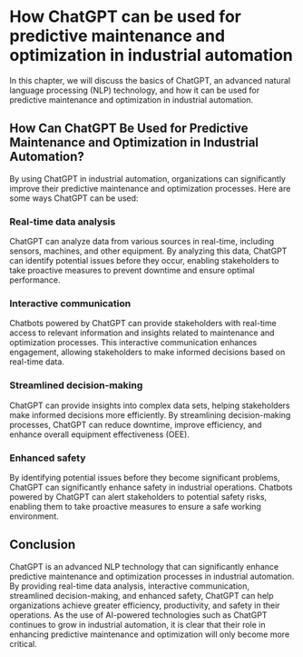 How ChatGPT can be used for predictive maintenance and optimization in industrial automation
==============================================================================================================================

In this chapter, we will discuss the basics of ChatGPT, an advanced natural language processing (NLP) technology, and how it can be used for predictive maintenance and optimization in industrial automation.

How Can ChatGPT Be Used for Predictive Maintenance and Optimization in Industrial Automation?
---------------------------------------------------------------------------------------------

By using ChatGPT in industrial automation, organizations can significantly improve their predictive maintenance and optimization processes. Here are some ways ChatGPT can be used:

### Real-time data analysis

ChatGPT can analyze data from various sources in real-time, including sensors, machines, and other equipment. By analyzing this data, ChatGPT can identify potential issues before they occur, enabling stakeholders to take proactive measures to prevent downtime and ensure optimal performance.

### Interactive communication

Chatbots powered by ChatGPT can provide stakeholders with real-time access to relevant information and insights related to maintenance and optimization processes. This interactive communication enhances engagement, allowing stakeholders to make informed decisions based on real-time data.

### Streamlined decision-making

ChatGPT can provide insights into complex data sets, helping stakeholders make informed decisions more efficiently. By streamlining decision-making processes, ChatGPT can reduce downtime, improve efficiency, and enhance overall equipment effectiveness (OEE).

### Enhanced safety

By identifying potential issues before they become significant problems, ChatGPT can significantly enhance safety in industrial operations. Chatbots powered by ChatGPT can alert stakeholders to potential safety risks, enabling them to take proactive measures to ensure a safe working environment.

Conclusion
----------

ChatGPT is an advanced NLP technology that can significantly enhance predictive maintenance and optimization processes in industrial automation. By providing real-time data analysis, interactive communication, streamlined decision-making, and enhanced safety, ChatGPT can help organizations achieve greater efficiency, productivity, and safety in their operations. As the use of AI-powered technologies such as ChatGPT continues to grow in industrial automation, it is clear that their role in enhancing predictive maintenance and optimization will only become more critical.
